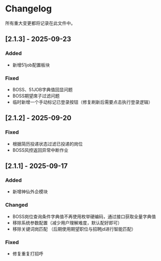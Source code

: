 # Changelog
所有重大变更都将记录在此文件中。

## [2.1.3] - 2025-09-23
### Added
- 新增51job配置板块

### Fixed
- BOSS、51JOB字典值回显问题
- BOSS期望席子过滤问题
- 临时新增一个手动标记已登录按钮（修复刷新后需要点击执行登录逻辑）

## [2.1.2] - 2025-09-20

### Fixed
- 根据简历投递状态过滤已投递的岗位
- BOSS风控返回异常中断作业

## [2.1.1] - 2025-09-17
### Added
- 新增神仙外企模块


### Changed
- BOSS岗位查询条件字典值不再使用枚举硬编码，通过接口获取全量字典值
- 移除系统参数配置（减少用户理解难度，默认配好即可）
- 移除关键词岗匹配 （后期使用期望职位与招聘jd进行智能匹配）

### Fixed
- 修复重复打招呼

